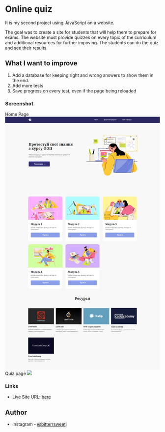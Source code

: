 # Online quiz 

It is my second project using JavaScript on a website. 

The goal was to create a site for students that will help them to prepare for exams. The website must provide quizzes on every topic of the curriculum and additional resources for further impoving.
The students can do the quiz and see their results. 


## What I want to improve
1. Add a database for keeping right and wrong answers to show them in the end.
2. Add more tests
3. Save progress on every test, even if the page being reloaded

### Screenshot
Home Page
![](./images/bitterrsweetj.github.io.png)
Quiz page
![](./images/screetshot2.png)

### Links

- Live Site URL: [here](https://bitterrsweetj.github.io/Online-quiz/)


## Author

- Instagram - [@bitterrsweetj](https://www.instagram.com/bitterrsweetj)
